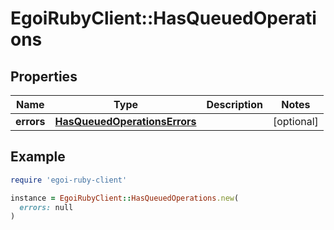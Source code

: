 # EgoiRubyClient::HasQueuedOperations

## Properties

| Name | Type | Description | Notes |
| ---- | ---- | ----------- | ----- |
| **errors** | [**HasQueuedOperationsErrors**](HasQueuedOperationsErrors.md) |  | [optional] |

## Example

```ruby
require 'egoi-ruby-client'

instance = EgoiRubyClient::HasQueuedOperations.new(
  errors: null
)
```

